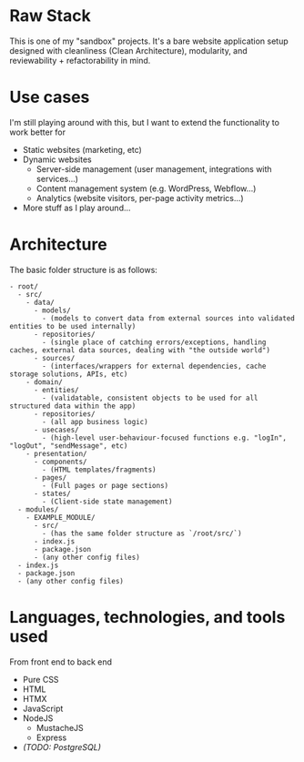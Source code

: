# Raw Stack

This is one of my "sandbox" projects. It's a bare website application setup designed with cleanliness (Clean Architecture), modularity, and reviewability + refactorability in mind.

# Use cases

I'm still playing around with this, but I want to extend the functionality to work better for
* Static websites (marketing, etc)
* Dynamic websites
  * Server-side management (user management, integrations with services...)
  * Content management system (e.g. WordPress, Webflow...)
  * Analytics (website visitors, per-page activity metrics...)
* More stuff as I play around...

# Architecture

The basic folder structure is as follows:
```
- root/
  - src/
    - data/
      - models/
        - (models to convert data from external sources into validated entities to be used internally)
      - repositories/
        - (single place of catching errors/exceptions, handling caches, external data sources, dealing with "the outside world")
      - sources/
        - (interfaces/wrappers for external dependencies, cache storage solutions, APIs, etc)
    - domain/
      - entities/
        - (validatable, consistent objects to be used for all structured data within the app)
      - repositories/
        - (all app business logic)
      - usecases/
        - (high-level user-behaviour-focused functions e.g. "logIn", "logOut", "sendMessage", etc)
    - presentation/
      - components/
        - (HTML templates/fragments)
      - pages/
        - (Full pages or page sections)
      - states/
        - (Client-side state management)
  - modules/
    - EXAMPLE_MODULE/
      - src/
        - (has the same folder structure as `/root/src/`)
      - index.js
      - package.json
      - (any other config files)
  - index.js
  - package.json
  - (any other config files)
```

# Languages, technologies, and tools used
From front end to back end
* Pure CSS
* HTML
* HTMX
* JavaScript
* NodeJS
  * MustacheJS
  * Express
* *(TODO: PostgreSQL)*

